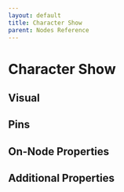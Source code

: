 ```yaml
---
layout: default
title: Character Show
parent: Nodes Reference
---
```

# Character Show

## Visual

## Pins

## On-Node Properties

## Additional Properties